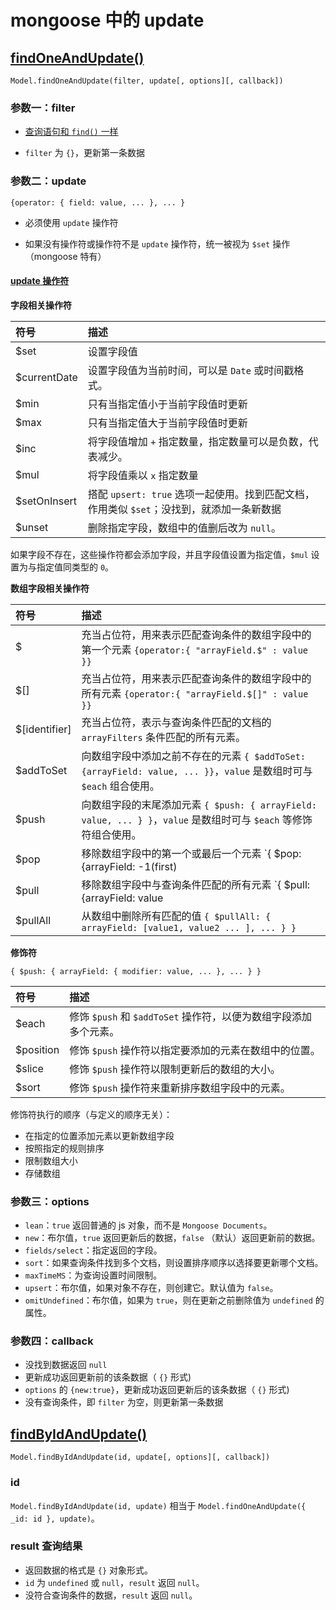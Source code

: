 # mongoose 中的 update

## [findOneAndUpdate()](https://mongoosejs.com/docs/api.html#model_Model.findOneAndUpdate)

`Model.findOneAndUpdate(filter, update[, options][, callback])`

### 参数一：filter

- [查询语句和 `find()` 一样](https://segmentfault.com/a/1190000021010300)

- `filter` 为 `{}`，更新第一条数据

### 参数二：update

`{operator: { field: value, ... }, ... }`

- 必须使用 `update` 操作符

- 如果没有操作符或操作符不是 `update` 操作符，统一被视为 `$set` 操作（mongoose 特有）

#### [update 操作符](https://docs.mongodb.com/manual/reference/operator/update/#id1)

**字段相关操作符**

符号 | 描述
:- | :-
$set | 设置字段值
$currentDate | 设置字段值为当前时间，可以是 `Date` 或时间戳格式。
$min | 只有当指定值小于当前字段值时更新
$max | 只有当指定值大于当前字段值时更新
$inc | 将字段值增加 `+` 指定数量，指定数量可以是负数，代表减少。
$mul | 将字段值乘以 `x` 指定数量
$setOnInsert | 搭配 `upsert: true` 选项一起使用。找到匹配文档，作用类似 `$set`；没找到，就添加一条新数据
$unset | 删除指定字段，数组中的值删后改为 `null`。

如果字段不存在，这些操作符都会添加字段，并且字段值设置为指定值，`$mul` 设置为与指定值同类型的 `0`。

**数组字段相关操作符**

符号 | 描述
:- | :-
$ | 充当占位符，用来表示匹配查询条件的数组字段中的第一个元素 `{operator:{ "arrayField.$" : value }}`
$[] | 充当占位符，用来表示匹配查询条件的数组字段中的所有元素 `{operator:{ "arrayField.$[]" : value }}`
$[identifier] | 充当占位符，表示与查询条件匹配的文档的 `arrayFilters` 条件匹配的所有元素。
$addToSet | 向数组字段中添加之前不存在的元素 `{ $addToSet: {arrayField: value, ... }}`，`value` 是数组时可与 `$each` 组合使用。
$push | 向数组字段的末尾添加元素 `{ $push: { arrayField: value, ... } }`，`value` 是数组时可与 `$each` 等修饰符组合使用。
$pop | 移除数组字段中的第一个或最后一个元素 `{ $pop: {arrayField: -1(first) | 1(last), ... } }`
$pull | 移除数组字段中与查询条件匹配的所有元素 `{ $pull: {arrayField: value|condition, ... } }`
$pullAll | 从数组中删除所有匹配的值 `{ $pullAll: { arrayField: [value1, value2 ... ], ... } }`

**修饰符**

`{ $push: { arrayField: { modifier: value, ... }, ... } }`

符号 | 描述
:- | :-
$each | 修饰 `$push` 和 `$addToSet` 操作符，以便为数组字段添加多个元素。
$position | 修饰 `$push` 操作符以指定要添加的元素在数组中的位置。
$slice | 修饰 `$push` 操作符以限制更新后的数组的大小。
$sort | 修饰 `$push` 操作符来重新排序数组字段中的元素。

修饰符执行的顺序（与定义的顺序无关）：

- 在指定的位置添加元素以更新数组字段
- 按照指定的规则排序
- 限制数组大小
- 存储数组

### 参数三：options

- `lean`：`true` 返回普通的 js 对象，而不是 `Mongoose Documents`。
- `new`：布尔值，`true` 返回更新后的数据，`false` （默认）返回更新前的数据。
- `fields/select`：指定返回的字段。
- `sort`：如果查询条件找到多个文档，则设置排序顺序以选择要更新哪个文档。
- `maxTimeMS`：为查询设置时间限制。
- `upsert`：布尔值，如果对象不存在，则创建它。默认值为 `false`。
- `omitUndefined`：布尔值，如果为 `true`，则在更新之前删除值为 `undefined` 的属性。

### 参数四：callback

- 没找到数据返回 `null`
- 更新成功返回更新前的该条数据（ `{}` 形式)
- `options` 的 `{new:true}`，更新成功返回更新后的该条数据（ `{}` 形式)
- 没有查询条件，即 `filter` 为空，则更新第一条数据


## [findByIdAndUpdate()](https://mongoosejs.com/docs/api/model.html#model_Model.findByIdAndUpdate)

`Model.findByIdAndUpdate(id, update[, options][, callback])`

### id

`Model.findByIdAndUpdate(id, update)` 相当于 `Model.findOneAndUpdate({ _id: id }, update)`。

### result 查询结果

- 返回数据的格式是 `{}` 对象形式。
- `id` 为 `undefined` 或 `null`，`result` 返回 `null`。
- 没符合查询条件的数据，`result` 返回 `null`。












